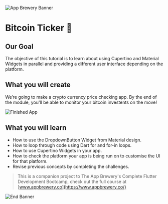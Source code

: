 ![App Brewery Banner](https://github.com/londonappbrewery/Images/blob/master/AppBreweryBanner.png)


# Bitcoin Ticker 🤑

## Our Goal

The objective of this tutorial is to learn about using Cupertino and Material Widgets in parallel and providing a different user interface depending on the platform.


## What you will create

We’re going to make a crypto currency price checking app. By the end of the module, you'll be able to monitor your bitcoin investents on the move!

![Finished App](https://github.com/londonappbrewery/Images/blob/master/clima-demo.gif)

## What you will learn

- How to use the DropdownButton Widget from Material design.
- How to loop through code using Dart for and for-in loops.
- How to use Cupertino Widgets in your app.
- How to check the platform your app is being run on to customise the UI for that platform.
- Revise previous concepts by completing the challenges.


>This is a companion project to The App Brewery's Complete Flutter Development Bootcamp, check out the full course at [www.appbrewery.co](https://www.appbrewery.co/)

![End Banner](https://github.com/londonappbrewery/Images/blob/master/readme-end-banner.png)
